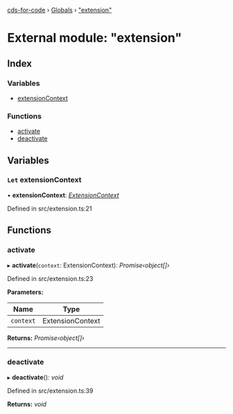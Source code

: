 [cds-for-code](../README.md) › [Globals](../globals.md) › ["extension"](_extension_.md)

# External module: "extension"

## Index

### Variables

* [extensionContext](_extension_.md#let-extensioncontext)

### Functions

* [activate](_extension_.md#activate)
* [deactivate](_extension_.md#deactivate)

## Variables

### `Let` extensionContext

• **extensionContext**: *[ExtensionContext](../classes/_core_extensioncontext_.extensioncontext.md)*

Defined in src/extension.ts:21

## Functions

###  activate

▸ **activate**(`context`: ExtensionContext): *Promise‹object[]›*

Defined in src/extension.ts:23

**Parameters:**

Name | Type |
------ | ------ |
`context` | ExtensionContext |

**Returns:** *Promise‹object[]›*

___

###  deactivate

▸ **deactivate**(): *void*

Defined in src/extension.ts:39

**Returns:** *void*
